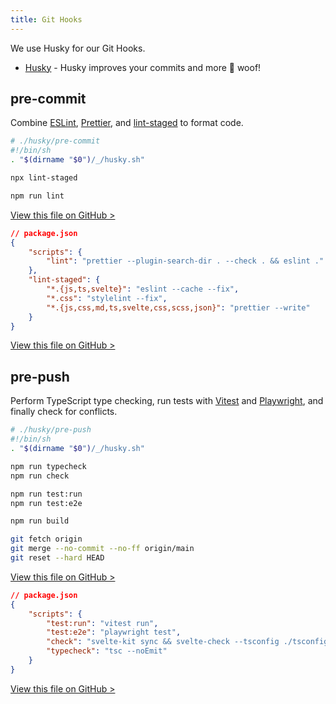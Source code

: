 ```yaml
---
title: Git Hooks
---
```


We use Husky for our Git Hooks.

- [Husky](https://typicode.github.io/husky/#/) - Husky improves your commits and more 🐶 woof!

## pre-commit

Combine [ESLint](https://eslint.org/), [Prettier](https://prettier.io/), and [lint-staged](https://github.com/okonet/lint-staged) to format code.

```bash
# ./husky/pre-commit
#!/bin/sh
. "$(dirname "$0")/_/husky.sh"

npx lint-staged

npm run lint
```

[View this file on GitHub >](https://github.com/sinProject-Inc/talk/blob/main/.husky/pre-commit)

```json
// package.json
{
	"scripts": {
		"lint": "prettier --plugin-search-dir . --check . && eslint ."
	},
	"lint-staged": {
		"*.{js,ts,svelte}": "eslint --cache --fix",
		"*.css": "stylelint --fix",
		"*.{js,css,md,ts,svelte,css,scss,json}": "prettier --write"
	}
}
```

[View this file on GitHub >](https://github.com/sinProject-Inc/talk/blob/main/package.json)

## pre-push

Perform TypeScript type checking, run tests with [Vitest](https://vitest.dev/) and [Playwright](https://playwright.dev/), and finally check for conflicts.

```bash
# ./husky/pre-push
#!/bin/sh
. "$(dirname "$0")/_/husky.sh"

npm run typecheck
npm run check

npm run test:run
npm run test:e2e

npm run build

git fetch origin
git merge --no-commit --no-ff origin/main
git reset --hard HEAD
```

[View this file on GitHub >](https://github.com/sinProject-Inc/talk/blob/main/.husky/pre-push)

```json
// package.json
{
	"scripts": {
		"test:run": "vitest run",
		"test:e2e": "playwright test",
		"check": "svelte-kit sync && svelte-check --tsconfig ./tsconfig.json",
		"typecheck": "tsc --noEmit"
	}
}
```

[View this file on GitHub >](https://github.com/sinProject-Inc/talk/blob/main/package.json)

